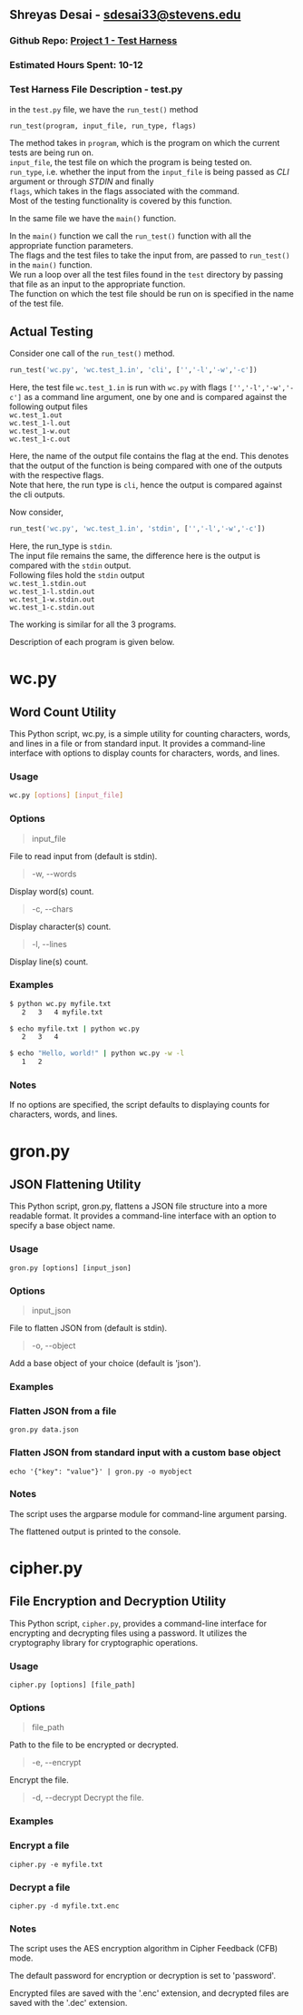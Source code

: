 ## Shreyas Desai - sdesai33@stevens.edu

### Github Repo: [Project 1 - Test Harness](https://github.com/shreyas-desai-stevens/Project-1)

### Estimated Hours Spent: 10-12

### Test Harness File Description - test.py

in the `test.py` file, we have the `run_test()` method
```
run_test(program, input_file, run_type, flags)
```
The method takes in `program`, which is the program on which the current tests are being run on.</br> `input_file`, the test file on which the program is being tested on. </br>`run_type`, i.e. whether the input from the `input_file` is being passed as *CLI* argument or through *STDIN* and finally </br>`flags`, which takes in the flags associated with the command.</br>
Most of the testing functionality is covered by this function.

In the same file we have the `main()` function.</br>

In the `main()` function we call the `run_test()` function with all the appropriate function parameters.
</br>The flags and the test files to take the input from, are passed to `run_test()` in the `main()` function.</br>
We run a loop over all the test files found in the `test` directory by passing that file as an input to the appropriate function. </br>
The function on which the test file should be run on is specified in the name of the test file.

## Actual Testing
Consider one call of the `run_test()` method.
```python
run_test('wc.py', 'wc.test_1.in', 'cli', ['','-l','-w','-c'])
```
Here, the test file `wc.test_1.in` is run with `wc.py` with flags `['','-l','-w','-c']` as a command line argument, one by one and is compared against the following output files</br>
`wc.test_1.out`</br>
`wc.test_1-l.out`</br>
`wc.test_1-w.out`</br>
`wc.test_1-c.out`</br>

Here, the name of the output file contains the flag at the end. This denotes that the output of the function is being compared with one of the outputs with the respective flags.</br>
Note that here, the run type is `cli`, hence the output is compared against the cli outputs.</br>

Now consider,
```python
run_test('wc.py', 'wc.test_1.in', 'stdin', ['','-l','-w','-c'])
```
Here, the run_type is `stdin`. </br>The input file remains the same, the difference here is the output is compared with the `stdin` output. </br>Following files hold the `stdin` output</br>
`wc.test_1.stdin.out`</br>
`wc.test_1-l.stdin.out`</br>
`wc.test_1-w.stdin.out`</br>
`wc.test_1-c.stdin.out`</br>

The working is similar for all the 3 programs.

Description of each program is given below.

# wc.py
## Word Count Utility

This Python script, wc.py, is a simple utility for counting characters, words, and lines in a file or from standard input. It provides a command-line interface with options to display counts for characters, words, and lines.

### Usage
```bash
wc.py [options] [input_file]
```

### Options

> input_file 

File to read input from (default is stdin).

> -w, --words 

Display word(s) count.

> -c, --chars 

Display character(s) count.

> -l, --lines 

Display line(s) count.

### Examples

```bash
$ python wc.py myfile.txt
   2   3   4 myfile.txt
```

```bash
$ echo myfile.txt | python wc.py
   2   3   4 
```

```bash
$ echo "Hello, world!" | python wc.py -w -l
   1   2 
```

### Notes
If no options are specified, the script defaults to displaying counts for characters, words, and lines.

# gron.py
## JSON Flattening Utility

This Python script, gron.py, flattens a JSON file structure into a more readable format. It provides a command-line interface with an option to specify a base object name.

### Usage

```
gron.py [options] [input_json]
```

### Options
> input_json 

File to flatten JSON from (default is stdin).
> -o, --object 

Add a base object of your choice (default is 'json').

### Examples

### Flatten JSON from a file
```
gron.py data.json
```

### Flatten JSON from standard input with a custom base object
```
echo '{"key": "value"}' | gron.py -o myobject
```
### Notes
The script uses the argparse module for command-line argument parsing.

The flattened output is printed to the console.
# cipher.py
## File Encryption and Decryption Utility
This Python script, ```cipher.py```, provides a command-line interface for encrypting and decrypting files using a password. It utilizes the cryptography library for cryptographic operations.

### Usage

```
cipher.py [options] [file_path]
```
### Options
> file_path

Path to the file to be encrypted or decrypted.
> -e, --encrypt

Encrypt the file.
> -d, --decrypt
Decrypt the file.
### Examples

### Encrypt a file
```
cipher.py -e myfile.txt
```

### Decrypt a file
```
cipher.py -d myfile.txt.enc
```
### Notes
The script uses the AES encryption algorithm in Cipher Feedback (CFB) mode.


The default password for encryption or decryption is set to 'password'.

Encrypted files are saved with the '.enc' extension, and decrypted files are saved with the '.dec' extension.